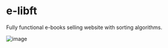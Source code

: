 # e-libft
Fully functional e-books selling website with sorting algorithms.

![image](https://user-images.githubusercontent.com/29084790/194707911-bde22e09-827e-46b6-8a5e-0e373cf7732e.png)
